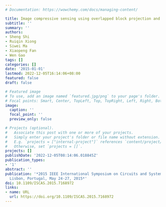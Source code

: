 ```yaml
---
# Documentation: https://wowchemy.com/docs/managing-content/

title: Image compressive sensing using overlapped block projection and reconstruction
subtitle: ''
summary: ''
authors:
- Sheng Shi
- Ruiqin Xiong
- Siwei Ma
- Xiaopeng Fan
- Wen Gao
tags: []
categories: []
date: '2015-01-01'
lastmod: 2022-12-05T16:14:06+08:00
featured: false
draft: false

# Featured image
# To use, add an image named `featured.jpg/png` to your page's folder.
# Focal points: Smart, Center, TopLeft, Top, TopRight, Left, Right, BottomLeft, Bottom, BottomRight.
image:
  caption: ''
  focal_point: ''
  preview_only: false

# Projects (optional).
#   Associate this post with one or more of your projects.
#   Simply enter your project's folder or file name without extension.
#   E.g. `projects = ["internal-project"]` references `content/project/deep-learning/index.md`.
#   Otherwise, set `projects = []`.
projects: []
publishDate: '2022-12-05T08:14:06.018845Z'
publication_types:
- '1'
abstract: ''
publication: '*2015 IEEE International Symposium on Circuits and Systems, ISCAS 2015,
  Lisbon, Portugal, May 24-27, 2015*'
doi: 10.1109/ISCAS.2015.7168972
links:
- name: URL
  url: https://doi.org/10.1109/ISCAS.2015.7168972
---
```

